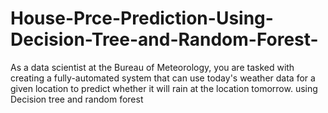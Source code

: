 # House-Prce-Prediction-Using-Decision-Tree-and-Random-Forest-

As a data scientist at the Bureau of Meteorology, you are tasked with creating a fully-automated system that can use today's weather data for a given location to predict whether it will rain at the location tomorrow. using Decision tree and random forest

